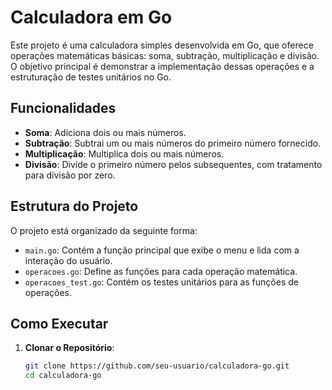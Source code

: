 # Calculadora em Go

Este projeto é uma calculadora simples desenvolvida em Go, que oferece operações matemáticas básicas: soma, subtração, multiplicação e divisão. O objetivo principal é demonstrar a implementação dessas operações e a estruturação de testes unitários no Go.

## Funcionalidades

- **Soma**: Adiciona dois ou mais números.
- **Subtração**: Subtrai um ou mais números do primeiro número fornecido.
- **Multiplicação**: Multiplica dois ou mais números.
- **Divisão**: Divide o primeiro número pelos subsequentes, com tratamento para divisão por zero.

## Estrutura do Projeto

O projeto está organizado da seguinte forma:

- `main.go`: Contém a função principal que exibe o menu e lida com a interação do usuário.
- `operacoes.go`: Define as funções para cada operação matemática.
- `operacoes_test.go`: Contém os testes unitários para as funções de operações.

## Como Executar

1. **Clonar o Repositório**:

   ```bash
   git clone https://github.com/seu-usuario/calculadora-go.git
   cd calculadora-go
